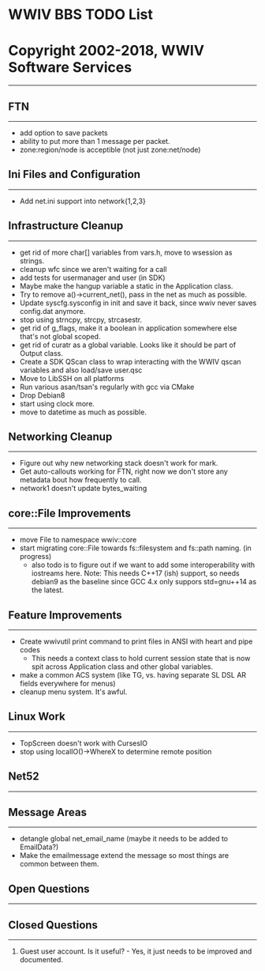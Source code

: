 # WWIV BBS TODO List
# Copyright 2002-2018, WWIV Software Services
***

## FTN
***
* add option to save packets
* ability to put more than 1 message per packet.
* zone:region/node is acceptible (not just zone:net/node)

## Ini Files and Configuration
***
* Add net.ini support into network{1,2,3}

## Infrastructure Cleanup
***
* get rid of more char[] variables from vars.h, move to wsession as strings.
* cleanup wfc since we aren't waiting for a call
* add tests for usermanager and user (in SDK)
* Maybe make the hangup variable a static in the Application class.
* Try to remove a()->current_net(), pass in the net as much as possible.
* Update syscfg.sysconfig in init and save it back, since
  wwiv never saves config.dat anymore.
* stop using strncpy, strcpy, strcasestr.
* get rid of g_flags, make it a boolean in application somewhere else
  that's not global scoped.
* get rid of curatr as a global variable. Looks like it should be
  part of Output class.
* Create a SDK QScan class to wrap interacting with the WWIV qscan
  variables and also load/save user.qsc
* Move to LibSSH on all platforms
* Run various asan/tsan's regularly with gcc via CMake
* Drop Debian8
* start using clock more.
* move to datetime as much as possible.


## Networking Cleanup
***
* Figure out why new networking stack doesn't work for mark.
* Get auto-callouts working for FTN, right now we don't
  store any metadata bout how frequently to call.
* network1 doesn't update bytes_waiting

## core::File Improvements
***
* move File to namespace wwiv::core
* start migrating core::File towards fs::filesystem and fs::path naming. (in progress)
  - also todo is to figure out if we want to add some interoperability with
    iostreams here.  Note: This needs C++17 (ish) support, so needs debian9 as the
    baseline since GCC 4.x only suppors std=gnu++14 as the latest.

## Feature Improvements
***
* Create wwivutil print command to print files in ANSI with 
  heart and pipe codes
  - This needs a context class to hold current session state
    that is now spit across Application class and other
    global variables.
* make a common ACS system (like TG, vs. having separate 
  SL DSL AR fields everywhere for menus)
* cleanup menu system. It's awful.

## Linux Work
***
* TopScreen doesn't work with CursesIO
* stop using localIO()->WhereX to determine remote position

## Net52
***

## Message Areas
***
* detangle global net_email_name (maybe it needs to be added to EmailData?)
* Make the emailmessage extend the message so most things are common
  between them.

## Open Questions
***

## Closed Questions
***

1) Guest user account. Is it useful?   - Yes, it just needs to be improved
   and documented.
